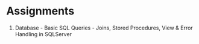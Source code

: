 # Assignments
  1. Database
    - Basic SQL Queries
    - Joins, Stored Procedures, View & Error Handling in SQLServer
